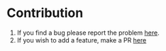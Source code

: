 # Contribution
1. If you find a bug please report the problem [here](https://github.com/benhichem/facebookmarketplace/issues).
2. If you wish to add a feature, make a PR [here](https://github.com/benhichem/facebookmarketplace/pulls)